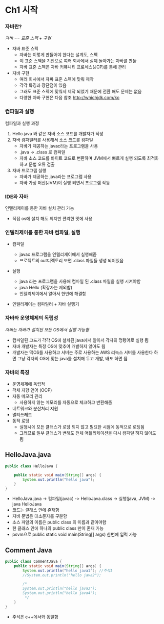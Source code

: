 # Ch1 시작

### 자바란?
*자바 == 표준 스펙 + 구현*
- 자바 표준 스펙
  - 자바는 이렇게 만들어야 한다는 설계도, 스펙
  - 이 표준 스펙을 기반으로 여러 회사에서 실제 돌아가는 자바를 만듦
  - 자바 표준 스펙은 자바 커뮤니티 프로세스(JCP)를 통해 관리
- 자바 구현
  - 여러 회사에서 자파 표준 스펙에 맞춰 제작
  - 각각 특징과 장단점이 있음
  - 그래도 표준 스펙에 맞춰서 제작 되었기 때문에 전환 해도 문제는 없음
  - 다양한 자바 구현은 다음 참조 http://whichjdk.com/ko


### 컴파일과 실행
컴파일과 실행 과정
1. Hello.java 와 같은 자바 소스 코드를 개발자가 작성
2. 자바 컴파일러를 사용해서 소스 코드를 컴파일
    - 자바가 제공하는 javac라는 프로그램을 사용
    - .java -> .class 로 컴파일
    - 자바 소스 코드를 바이트 코드로 변환하며 JVM에서 빠르게 실행 되도록 최적화 하고 문법 오류 검출
3. 자바 프로그램 실행
    - 자바가 제공하는 java라는 프로그램 사용
    - 자바 가상 머신(JVM)이 실행 되면서 프로그램 작동

### IDE와 자바
인텔리제이를 통한 자바 설치 관리 가능
- 직접 os에 설치 해도 되지만 편리한 맛에 사용

### 인텔리제이를 통한 자바 컴파일, 실행
- 컴파일
  - javac 프로그램을 인텔리제이에서 실행해줌
  - 프로젝트의 out디렉토리 보면 .class 파일들 생성 되어있음
- 실행
  - java 라는 프로그램을 사용해 컴파일 된 .class 파일을 실행 시켜야함
  - java Hello (확장자는 제외함)
  - 인텔리제이에서 알아서 한번에 해결함
  
- 인텔리제이는 컴파일러 + 자바 실행기


### 자바와 운영체제의 독립성
*자바는 자바가 설치된 모든 OS에서 실행 가능함*
- 컴파일된 코드가 각각 OS에 설치된 java에서 알아서 각자의 명령어로 실행 됨
- 자바 개발자는 특정 OS에 맞추어 개발하지 않아도 됨
- 개발자는 맥OS를 사용하고 서버는 주로 사용하는 AWS 리눅스 서버를 사용한다 하면 그냥 각자의 OS에 맞는 java를 설치해 두고 개발, 배포 하면 됨

### 자바의 특징
- 운영체제에 독립적
- 객체 지향 언어 (OOP)
- 자동 메모리 관리
  - 사용하지 않는 메모리를 자동으로 체크하고 반환해줌
- 네트워크와 분산처리 지원
- 멀티쓰레드
- 동적 로딩
  - 실행시에 모든 클래스가 로딩 되지 않고 필요한 시점에 동적으로 로딩됨
  - 그러므로 일부 클래스가 변해도 전체 어플리케이션을 다시 컴파일 하지 않아도 됨 


## HelloJava.java
```java 
public class HelloJava {

    public static void main(String[] args) {
        System.out.println("hello java");
    }
}
```
- HelloJava.java -> 컴파일(javac) -> HelloJava.class -> 실행(java, JVM) -> java HelloJava
- 코드는 클래스 안에 존재함
- 자바 문법은 대소문자를 구분함
- 소스 파일의 이름은 public class 의 이름과 같아야함
- 한 클래스 안에 하나의 public class 만이 존재 가능
- psvm으로 public static void main(String[] args) 한번에 입력 가능


## Comment Java
```java
public class CommentJava {
    public static void main(String[] args) {
        System.out.println("hello java1"); //주석1
        //System.out.println("hello java2");

        /*
        System.out.println("hello java3");
        System.out.println("hello java4");
         */
    }
}
```

- 주석은 c++에서와 동일함